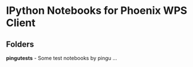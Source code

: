IPython Notebooks for Phoenix WPS Client
========================================

Folders
-------

**pingutests** - Some test notebooks by pingu ...



